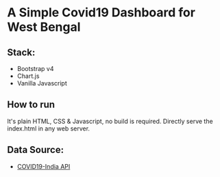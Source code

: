 # A Simple Covid19 Dashboard for West Bengal

## Stack:
- Bootstrap v4
- Chart.js
- Vanilla Javascript

## How to run
It's plain HTML, CSS & Javascript, no build is required. Directly serve the index.html in any web server.

## Data Source:
- [COVID19-India API](https://api.covid19india.org/)